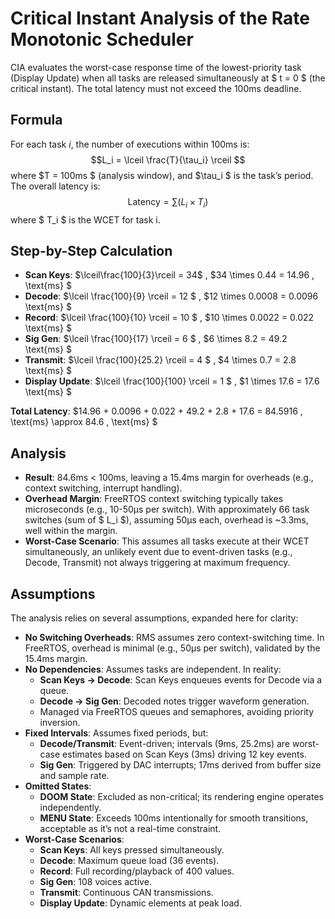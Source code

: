 # Critical Instant Analysis of the Rate Monotonic Scheduler

CIA evaluates the worst-case response time of the lowest-priority task (Display Update) when all tasks are released simultaneously at $ t = 0 $ (the critical instant). The total latency must not exceed the 100ms deadline.

## Formula
For each task $i$, the number of executions within 100ms is:
$$L_i = \lceil \frac{T}{\tau_i} \rceil $$
where $T = 100ms $ (analysis window), and $\tau_i $ is the task’s period. The overall latency is:
$$\text{Latency} = \sum (L_i \times T_i) $$
where $ T_i $ is the WCET for task i.

## Step-by-Step Calculation
- **Scan Keys**:  $\lceil\frac{100}{3}\rceil = 34$ , $34 \times 0.44 = 14.96 \, \text{ms} $
- **Decode**: $\lceil \frac{100}{9} \rceil = 12 $ , $12 \times 0.0008 = 0.0096 \text{ms} $
- **Record**: $\lceil \frac{100}{10} \rceil = 10 $ , $10 \times 0.0022 = 0.022 \text{ms} $
- **Sig Gen**: $\lceil \frac{100}{17} \rceil = 6 $ , $6 \times 8.2 = 49.2  \text{ms} $
- **Transmit**: $\lceil \frac{100}{25.2} \rceil = 4 $ , $4 \times 0.7 = 2.8  \text{ms} $
- **Display Update**: $\lceil \frac{100}{100} \rceil = 1 $ , $1 \times 17.6 = 17.6  \text{ms} $

**Total Latency**:
$14.96 + 0.0096 + 0.022 + 49.2 + 2.8 + 17.6 = 84.5916 \, \text{ms} \approx 84.6 \, \text{ms} $

## Analysis
- **Result**: 84.6ms < 100ms, leaving a 15.4ms margin for overheads (e.g., context switching, interrupt handling).
- **Overhead Margin**: FreeRTOS context switching typically takes microseconds (e.g., 10-50µs per switch). With approximately 66 task switches (sum of $ L_i $), assuming 50µs each, overhead is ~3.3ms, well within the margin.
- **Worst-Case Scenario**: This assumes all tasks execute at their WCET simultaneously, an unlikely event due to event-driven tasks (e.g., Decode, Transmit) not always triggering at maximum frequency.

<!-- Should add CIA gantt chart here -->

## Assumptions
The analysis relies on several assumptions, expanded here for clarity:

- **No Switching Overheads**: RMS assumes zero context-switching time. In FreeRTOS, overhead is minimal (e.g., 50µs per switch), validated by the 15.4ms margin.
- **No Dependencies**: Assumes tasks are independent. In reality:
  - **Scan Keys → Decode**: Scan Keys enqueues events for Decode via a queue.
  - **Decode → Sig Gen**: Decoded notes trigger waveform generation.
  - Managed via FreeRTOS queues and semaphores, avoiding priority inversion.
- **Fixed Intervals**: Assumes fixed periods, but:
  - **Decode/Transmit**: Event-driven; intervals (9ms, 25.2ms) are worst-case estimates based on Scan Keys (3ms) driving 12 key events.
  - **Sig Gen**: Triggered by DAC interrupts; 17ms derived from buffer size and sample rate.
- **Omitted States**: 
  - **DOOM State**: Excluded as non-critical; its rendering engine operates independently.
  - **MENU State**: Exceeds 100ms intentionally for smooth transitions, acceptable as it’s not a real-time constraint.
- **Worst-Case Scenarios**:
  - **Scan Keys**: All keys pressed simultaneously.
  - **Decode**: Maximum queue load (36 events).
  - **Record**: Full recording/playback of 400 values.
  - **Sig Gen**: 108 voices active.
  - **Transmit**: Continuous CAN transmissions.
  - **Display Update**: Dynamic elements at peak load.

<!-- Should also add a section on uncertainty in our system, can comment on how vectors are typically uncertain so we prallocate memory to them to reduce time complexity to O(n). (Probably goes in the data bit). -->
